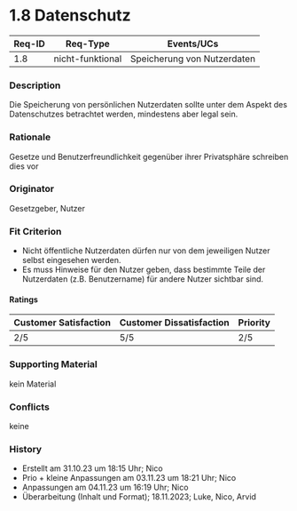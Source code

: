 # 1.8 Datenschutz

| Req-ID | Req-Type | Events/UCs |
|--------|----------|------------|
| 1.8    | nicht-funktional | Speicherung von Nutzerdaten |

### Description
Die Speicherung von persönlichen Nutzerdaten sollte unter dem Aspekt des Datenschutzes betrachtet werden, mindestens aber legal sein.

### Rationale
Gesetze und Benutzerfreundlichkeit gegenüber ihrer Privatsphäre schreiben dies vor

### Originator
Gesetzgeber, Nutzer

### Fit Criterion
- Nicht öffentliche Nutzerdaten dürfen nur von dem jeweiligen Nutzer selbst eingesehen werden.
- Es muss Hinweise für den Nutzer geben, dass bestimmte Teile der Nutzerdaten (z.B. Benutzername) für andere Nutzer sichtbar sind.

#### Ratings
| Customer Satisfaction | Customer Dissatisfaction | Priority |
|-----------------------|--------------------------|----------|
| 2/5                   | 5/5                      | 2/5      |

### Supporting Material
kein Material

### Conflicts
keine

### History
- Erstellt am 31.10.23 um 18:15 Uhr; Nico
- Prio + kleine Anpassungen am 03.11.23 um 18:21 Uhr; Nico
- Anpassungen am 04.11.23 um 16:19 Uhr; Nico
- Überarbeitung (Inhalt und Format); 18.11.2023; Luke, Nico, Arvid